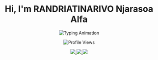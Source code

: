 <!-- Header -->
<h1 align="center">Hi, I'm RANDRIATINARIVO Njarasoa Alfa</h1>

<!-- Typing Animation -->
<p align="center">
  <img src="https://readme-typing-svg.herokuapp.com?font=Fira+Code&size=24&pause=1000&center=true&vCenter=true&width=600&lines=Web+Developer+%26+Tech+Enthusiast;Always+learning+something+new;Let's+build+cool+stuff+together!" alt="Typing Animation" />
</p>

<!-- Profile Views -->
<p align="center">
  <img src="https://komarev.com/ghpvc/?username=AlfaNjara&label=Profile%20views&color=0e75b6&style=flat" alt="Profile Views" />
</p>

<!-- Contact Links -->
<p align="center">
  <a href="https://wa.me/+261343107514" target="_blank">
    <img src="https://img.shields.io/badge/WhatsApp-25D366?style=for-the-badge&logo=whatsapp&logoColor=white&labelColor=128C7E" />
  </a>
  <a href="https://facebook.com/alfanjara4" target="_blank">
    <img src="https://img.shields.io/badge/Facebook-1877F2?style=for-the-badge&logo=facebook&logoColor=white&labelColor=145DBF" />
  </a>
  <a href="mailto:alfanjara@gmail.com">
    <img src="https://img.shields.io/badge/Email-D14836?style=for-the-badge&logo=gmail&logoColor=white&labelColor=B3302D" />
  </a>
</p>
